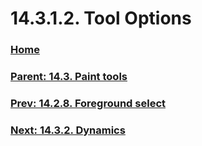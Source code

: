 # 14.3.1.2. Tool Options

### [Home](./00-home.md)
### [Parent: 14.3. Paint tools](./14-03-00-paint-tools.md)
### [Prev: 14.2.8. Foreground select](./14-02-08-foreground-select.md)
### [Next: 14.3.2. Dynamics](./14-03-02-dynamics.md)
